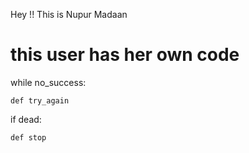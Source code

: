 Hey !! This is Nupur Madaan 

# this user has her own code
while no_success:

    def try_again

if dead:

    def stop

<!---
Noor4589/Noor4589 is a ✨ special ✨ repository because its `README.md` (this file) appears on your GitHub profile.
You can click the Preview link to take a look at your changes.
--->
